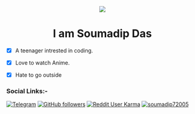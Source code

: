 <p align="center">
  <img src="Assets/readme.gif">
</p>

<!--
How to make this gif?
Easiest way:-

I made mine with https://bit.ly/GitPro07
Then i recorded my screen with OBS..
Now copy that file to android/iOS and convert to gif with any video tool. (I used inshot)
-->

<h1 align="center">
<b>I am Soumadip Das</b>
</h1>
 
- [x] A teenager intrested in coding.
- [x] Love to watch Anime. 
- [x] Hate to go outside 



### Social Links:-
<div align="left">

[![Telegram](https://img.shields.io/badge/Telegram-SD-blue?style=social&logo-telegram)](https://telegram.me/anonymous7205)
[![GitHub followers](https://img.shields.io/github/followers/soymadip?label=Soymadip&style=flat)](https://github.com/soymadip)
[![Reddit User Karma](https://img.shields.io/reddit/user-karma/combined/AnonymousYT-?style=social)](https://www.reddit.com/user/AnonymousYT-)
[![soumadip72005](https://img.shields.io/twitter/url?label=soumadip72005&style=social&url=https%3A%2F%2Ftwitter.com%2Fsoumadip72005)](https://twitter.com/soumadip72005)



